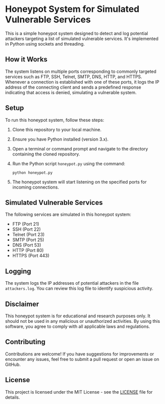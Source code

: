 # Honeypot System for Simulated Vulnerable Services

This is a simple honeypot system designed to detect and log potential attackers targeting a list of simulated vulnerable services. It's implemented in Python using sockets and threading.

## How it Works

The system listens on multiple ports corresponding to commonly targeted services such as FTP, SSH, Telnet, SMTP, DNS, HTTP, and HTTPS. Whenever a connection is established with one of these ports, it logs the IP address of the connecting client and sends a predefined response indicating that access is denied, simulating a vulnerable system.

## Setup

To run this honeypot system, follow these steps:

1. Clone this repository to your local machine.

2. Ensure you have Python installed (version 3.x).

3. Open a terminal or command prompt and navigate to the directory containing the cloned repository.

4. Run the Python script `honeypot.py` using the command:
    ```
    python honeypot.py
    ```

5. The honeypot system will start listening on the specified ports for incoming connections.

## Simulated Vulnerable Services

The following services are simulated in this honeypot system:

- FTP (Port 21)
- SSH (Port 22)
- Telnet (Port 23)
- SMTP (Port 25)
- DNS (Port 53)
- HTTP (Port 80)
- HTTPS (Port 443)

## Logging

The system logs the IP addresses of potential attackers in the file `attackers.log`. You can review this log file to identify suspicious activity.

## Disclaimer

This honeypot system is for educational and research purposes only. It should not be used in any malicious or unauthorized activities. By using this software, you agree to comply with all applicable laws and regulations.

## Contributing

Contributions are welcome! If you have suggestions for improvements or encounter any issues, feel free to submit a pull request or open an issue on GitHub.

## License

This project is licensed under the MIT License - see the [LICENSE](LICENSE) file for details.
